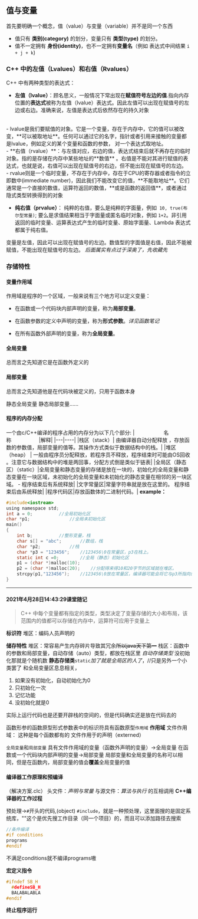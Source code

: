 ## 值与变量
首先要明确一个概念，值（value）与变量（variable）并不是同一个东西
- 值只有 **类别(category)** 的划分，变量只有 **类型(type)** 的划分。
- 值不一定拥有 **身份(identity)**，也不一定拥有**变量名**（例如 表达式中间结果 `i + j + k`)
### C++ 中的左值（Lvalues）和右值（Rvalues）
C++ 中有两种类型的表达式：

- **左值（lvalue）**：顾名思义，一般情况下常出现在**赋值符号左边的值**.指向内存位置的**表达式**被称为左值（lvalue）表达式。因此左值可以出现在赋值号的左边或右边。准确来说，左值是表达式后依然存在的持久对象
<br>
  - lvalue是我们要赋值的对象。它是一个变量，存在于内存中，它的值可以被改变，**可以被取地址**。任何可以通过它的名字，指针或者引用来接触的变量都是lvalue，例如定义的某个变量和函数的参数， 对一个表达式取地址。
<br>
- **右值（rvalue）**：与左值对应，右边的值，表达式结束后就不再存在的临时对象。指的是存储在内存中某些地址的**数值** 。右值是不能对其进行赋值的表达式，也就是说，右值可以出现在赋值号的右边，但不能出现在赋值号的左边。
<br>
  - rvalue则是一个临时变量，不存在于内存中，存在于CPU的寄存器或者指令的立即数中(immediate number)，因此我们不能改变它的值，**不能取地址**。它们通常是一个直接的数值，运算符返回的数值，**或是函数的返回值**，或者通过隐式类型转换得到的对象
<br>

- **纯右值（prvalue）**： 纯粹的右值，要么是纯粹的字面量，例如` 10, true(布尔型常量)`; 要么是求值结果相当于字面量或匿名临时对象，例如 `1+2`。非引用返回的临时变量、运算表达式产生的临时变量、原始字面量、Lambda 表达式都属于纯右值。

变量是左值，因此可以出现在赋值号的左边。数值型的字面值是右值，因此不能被赋值，不能出现在赋值号的左边。
*后面属实有点过于深奥了，先收藏先*

### 存储特性
#### 变量作用域
作用域是程序的一个区域，一般来说有三个地方可以定义变量：

- 在函数或一个代码块内部声明的变量，称为**局部变量**。

- 在函数参数的定义中声明的变量，称为**形式参数**。*详见函数笔记*

- 在所有函数外部声明的变量，称为**全局变量**。

#### 全局变量
总而言之先知道它是在函数外定义的
#### 局部变量
总而言之先知道他是在代码块被定义的，只用于函数本身

静态全局变量
静态局部变量……
#### 程序的内存分配
一个由c/C++编译的程序占用的内存分为以下几个部分:
|&nbsp;&nbsp;&nbsp;&nbsp;&nbsp;&nbsp;&nbsp;&nbsp;&nbsp;&nbsp;&nbsp;&nbsp;&nbsp;&nbsp;&nbsp;&nbsp;&nbsp;&nbsp;&nbsp;&nbsp;名称&nbsp;&nbsp;&nbsp;&nbsp;&nbsp;&nbsp;&nbsp;&nbsp;&nbsp;&nbsp;&nbsp;&nbsp;&nbsp;&nbsp;&nbsp;&nbsp;&nbsp;&nbsp;&nbsp;|解释|
|---|----|
|栈区（stack）| 由编译器自动分配释放 ，存放函数的参数值，局部变量的值等。其操作方式类似于数据结构中的栈。|
|堆区（heap） | 一般由程序员分配释放，若程序员不释放，程序结束时可能由OS回收 。注意它与数据结构中的堆是两回事，分配方式倒是类似于链表|
|全局区（静态区）（static）|全局变量和静态变量的存储是放在一块的，初始化的全局变量和静态变量在一块区域，未初始化的全局变量和未初始化的静态变量在相邻的另一块区域。 - 程序结束后有系统释放|
|文字常量区|常量字符串就是放在这里的。 程序结束后由系统释放|
|程序代码区|存放函数体的二进制代码。|
**example：** 
```c
#include<iostream>
using namespace std;
int a = 0;			//全局初始化区
char *p1;				//全局未初始化区
main()
{
	int b;			//整形变量，栈
	char s[] = "abc";		//数组，栈
	char *p2;			//栈
	char *p3 = "123456";	//123456\0在常量区，p3在栈上。
	static int c =0;		//全局（静态）初始化区
	p1 = (char *)malloc(10);
	p2 = (char *)malloc(20);	//分配得来得10和20字节的区域就在堆区。
	strcpy(p1,"123456");	//123456\0放在常量区，编译器可能会将它与p3所指向的"123456"优化成一个地方
}
```




---
#### 2021年4月28日14:43:29课堂随记




>C++ 中每个变量都有指定的类型，类型决定了变量存储的大小和布局，该范围内的值都可以存储在内存中，运算符可应用于变量上








**标识符**
堆区：编码人员声明的

**储存特性**
堆区：常容易产生内存碎片导致其冗余~~所以java天下第一~~
栈区：函数中的参数和局部变量，自动存储（auto）类型，都放在栈区里
*自动存储类型*
没初始化那就是个随机数
**静态存储类**`static`*加了就是全局区的人了*，//只是另外一个小类罢了
和全局变量区息息相关，
1. 如果没有初始化，自动初始化为0
2. 只初始化一次
3. 记忆功能
4. 没初始化就是0


实际上运行代码也是还要开辟栈的空间的，但是代码确实还是放在代码去的

函数形参的函数原型形式参数表中的标识符具有函数原型`作用域`
**作用域**
文件作用域： 
这种是每个函数都有的
文件作用于的声明（externed）

`全局变量`和`局部变量`
具有文件作用域的变量（函数外声明的变量）→全局变量
在函数或一个代码块内部声明的变量→局部变量
局部变量和全局变量的名称可以相同，但是在函数内，局部变量的值会**覆盖**全局变量的值

#### 编译器工作原理和预编译
（解决方案.clc）
头文件：*声明与常量* 与源文件：*算法与执行* 的互相调用
**C++编译器的工作过程**

预处理→`#`开头的代码,(object)
`#include`，就是一种预处理，<iostream>这里面搜的是固定系统库，""这个是优先搜工作目录（同一个项目）的，而且可以添加路径去搜索

```c
//条件编译
#if conditions
programs
#endif
```
不满足conditions就不编译programs嗷

**宏定义指令**
```c
#ifndef SB_H
  #defineSB_H
  BALABALABLA
#endif
```
**终止程序运行**


